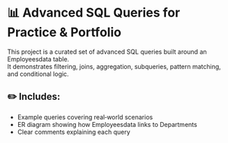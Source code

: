 # 📊 Advanced SQL Queries for Practice & Portfolio

This project is a curated set of advanced SQL queries built around an Employeesdata table.  
It demonstrates filtering, joins, aggregation, subqueries, pattern matching, and conditional logic.

## ✏️ Includes:
- Example queries covering real‑world scenarios
- ER diagram showing how Employeesdata links to Departments
- Clear comments explaining each query
